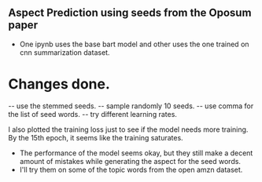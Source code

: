 ## Aspect Prediction using seeds from the Oposum paper

- One ipynb uses the base bart model and other uses the one trained on cnn summarization dataset.


# Changes done. 
-- use the stemmed seeds. 
-- sample randomly 10 seeds.
-- use comma for the list of seed words. 
-- try different learning rates. 

I also plotted the training loss just to see if the model needs more training. By the 15th epoch, it seems like the training saturates.
- The performance of the model seems okay, but they still make a decent amount of mistakes while generating the aspect for the seed words. 
- I'll try them on some of the topic words from the open amzn dataset. 
